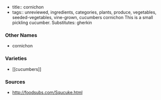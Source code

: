 - title:: cornichon
- tags:: unreviewed, ingredients, categories, plants, produce, vegetables, seeded-vegetables, vine-grown, cucumbers
cornichon This is a small pickling cucumber. Substitutes: gherkin

### Other Names

* cornichon

### Varieties

* [[cucumbers]]

### Sources
* http://foodsubs.com/Squcuke.html
